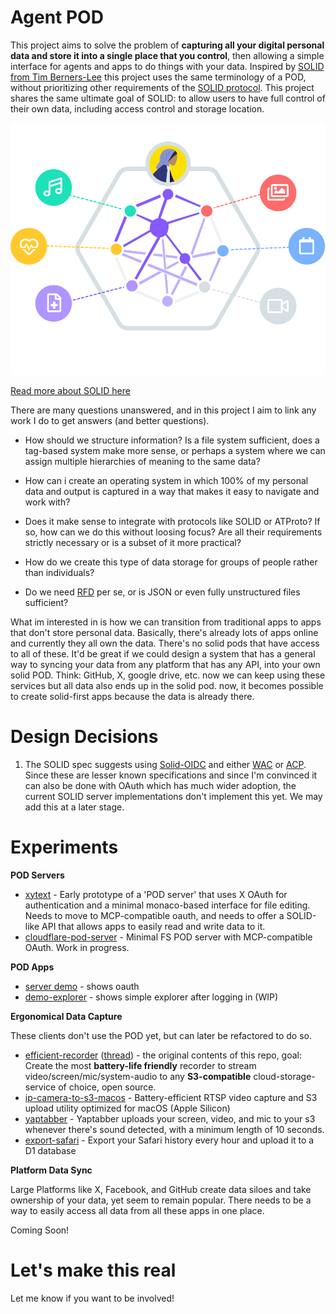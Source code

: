 # Agent POD

This project aims to solve the problem of **capturing all your digital personal data and store it into a single place that you control**, then allowing a simple interface for agents and apps to do things with your data. Inspired by [SOLID from Tim Berners-Lee](<https://en.wikipedia.org/wiki/Solid_(web_decentralization_project)>) this project uses the same terminology of a POD, without prioritizing other requirements of the [SOLID protocol](https://solidproject.org/TR/protocol). This project shares the same ultimate goal of SOLID: to allow users to have full control of their own data, including access control and storage location.

![](store-anything.svg)

[Read more about SOLID here](https://solidproject.org/about)

There are many questions unanswered, and in this project I aim to link any work I do to get answers (and better questions).

- How should we structure information? Is a file system sufficient, does a tag-based system make more sense, or perhaps a system where we can assign multiple hierarchies of meaning to the same data?

- How can i create an operating system in which 100% of my personal data and output is captured in a way that makes it easy to navigate and work with?

- Does it make sense to integrate with protocols like SOLID or ATProto? If so, how can we do this without loosing focus? Are all their requirements strictly necessary or is a subset of it more practical?

- How do we create this type of data storage for groups of people rather than individuals?

- Do we need [RFD](https://www.w3.org/RDF/) per se, or is JSON or even fully unstructured files sufficient?

What im interested in is how we can transition from traditional apps to apps that don't store personal data. Basically, there's already lots of apps online and currently they all own the data. There's no solid pods that have access to all of these. It'd be great if we could design a system that has a general way to syncing your data from any platform that has any API, into your own solid POD. Think: GitHub, X, google drive, etc. now we can keep using these services but all data also ends up in the solid pod. now, it becomes possible to create solid-first apps because the data is already there.

# Design Decisions

1. The SOLID spec suggests using [Solid-OIDC](https://solidproject.org/TR/oidc) and either [WAC](https://solidproject.org/TR/wac) or [ACP](https://solidproject.org/TR/acp). Since these are lesser known specifications and since I'm convinced it can also be done with OAuth which has much wider adoption, the current SOLID server implementations don't implement this yet. We may add this at a later stage.

# Experiments

**POD Servers**

- [xytext](xytext/) - Early prototype of a 'POD server' that uses X OAuth for authentication and a minimal monaco-based interface for file editing. Needs to move to MCP-compatible oauth, and needs to offer a SOLID-like API that allows apps to easily read and write data to it.
- [cloudflare-pod-server](cloudflare-pod-server/) - Minimal FS POD server with MCP-compatible OAuth. Work in progress.

**POD Apps**

- [server demo](https://server.agent-pod.com/demo) - shows oauth
- [demo-explorer](demo-explorer/) - shows simple explorer after logging in (WIP)

**Ergonomical Data Capture**

These clients don't use the POD yet, but can later be refactored to do so.

- [efficient-recorder](efficient-recorder/) ([thread](https://news.ycombinator.com/item?id=42596607)) - the original contents of this repo, goal: Create the most **battery-life friendly** recorder to stream video/screen/mic/system-audio to any **S3-compatible** cloud-storage-service of choice, open source.
- [ip-camera-to-s3-macos](ip-camera-to-s3-macos/) - Battery-efficient RTSP video capture and S3 upload utility optimized for macOS (Apple Silicon)
- [yaptabber](yaptabber/) - Yaptabber uploads your screen, video, and mic to your s3 whenever there's sound detected, with a minimum length of 10 seconds.
- [export-safari](export-safari/) - Export your Safari history every hour and upload it to a D1 database

**Platform Data Sync**

Large Platforms like X, Facebook, and GitHub create data siloes and take ownership of your data, yet seem to remain popular. There needs to be a way to easily access all data from all these apps in one place.

Coming Soon!

<!-- - [markdownfeed](markdownfeed/) - X timeline data sync -->

# Let's make this real

Let me know if you want to be involved!

